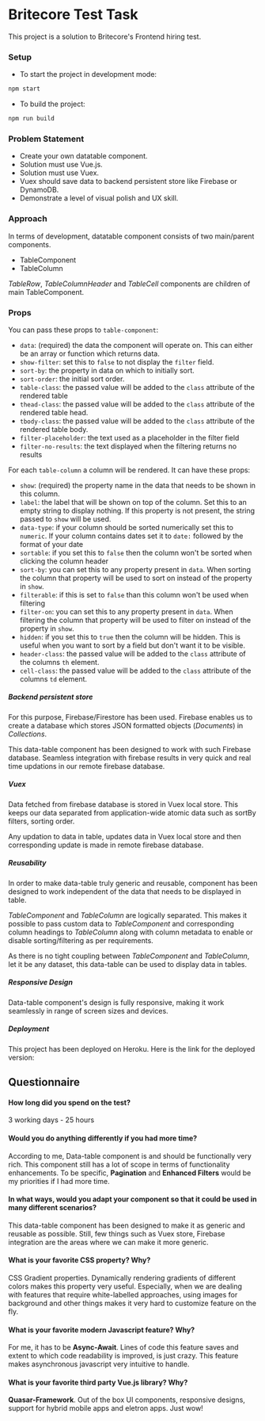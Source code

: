 # Britecore Test Task
This project is a solution to Britecore's Frontend hiring test.

### Setup
- To start the project in development mode:
```bash
npm start
```
- To build the project:
```bash
npm run build
```

### Problem Statement
- Create your own datatable component.
- Solution must use Vue.js.
- Solution must use Vuex.
- Vuex should save data to backend persistent store like Firebase or DynamoDB.
- Demonstrate a level of visual polish and UX skill.

### Approach
In terms of development, datatable component consists of two main/parent components.
- TableComponent
- TableColumn

*TableRow*, *TableColumnHeader* and *TableCell* components are children of main TableComponent.

### Props

You can pass these props to `table-component`:

- `data`: (required) the data the component will operate on. This can either be an array or function which returns data.
- `show-filter`: set this to `false` to not display the `filter` field.
- `sort-by`: the property in data on which to initially sort.
- `sort-order`: the initial sort order.
- `table-class`: the passed value will be added to the `class` attribute of the rendered table
- `thead-class`: the passed value will be added to the `class` attribute of the rendered table head.
- `tbody-class`: the passed value will be added to the `class` attribute of the rendered table body.
- `filter-placeholder`: the text used as a placeholder in the filter field
- `filter-no-results`: the text displayed when the filtering returns no results

For each `table-column` a column will be rendered. It can have these props:

- `show`: (required) the property name in the data that needs to be shown in this column.
- `label`: the label that will be shown on top of the column. Set this to an empty string to display nothing. If this property is not present, the string passed to `show` will be used.
- `data-type`: if your column should be sorted numerically set this to `numeric`. If your column contains dates set it to `date:` followed by the format of your date
- `sortable`: if you set this to `false` then the column won't be sorted when clicking the column header
- `sort-by`: you can set this to any property present in `data`. When sorting the column that property will be used to sort on instead of the property in `show`.
- `filterable`: if this is set to `false` than this column won't be used when filtering
- `filter-on`: you can set this to any property present in `data`. When filtering the column that property will be used to filter on instead of the property in `show`.
- `hidden`: if you set this to `true` then the column will be hidden. This is useful when you want to sort by a field but don't want it to be visible.
- `header-class`: the passed value will be added to the `class` attribute of the columns `th` element.
- `cell-class`: the passed value will be added to the `class` attribute of the columns `td` element.


##### Backend persistent store

For this purpose, Firebase/Firestore has been used. Firebase enables us to create a database which stores JSON formatted objects (*Documents*) in *Collections*.

This data-table component has been designed to work with such Firebase database. Seamless integration with firebase results in very quick and real time updations in our remote firebase database.

##### Vuex

Data fetched from firebase database is stored in Vuex local store. This keeps our data separated from application-wide atomic data such as sortBy filters, sorting order.

Any updation to data in table, updates data in Vuex local store and then corresponding update is made in remote firebase database.

##### Reusability
In order to make data-table truly generic and reusable, component has been designed to work independent of the data that needs to be displayed in table.

*TableComponent* and *TableColumn* are logically separated. This makes it possible to pass custom data to *TableComponent* and corresponding column headings to *TableColumn* along with column metadata to enable or disable sorting/filtering as per requirements.

As there is no tight coupling between *TableComponent* and *TableColumn*, let it be any dataset, this data-table can be used to display data in tables.

##### Responsive Design

Data-table component's design is fully responsive, making it work seamlessly in range of screen sizes and devices.


##### Deployment

This project has been deployed on Heroku. Here is the link for the deployed version:

## Questionnaire

#### How long did you spend on the test?
3 working  days - 25 hours

#### Would you do anything differently if you had more time?
According to me, Data-table component is and should be functionally very rich. This component still has a lot of scope in terms of functionality enhancements. To be specific, **Pagination** and **Enhanced Filters** would be my priorities if I had more time.

#### In what ways, would you adapt your component so that it could be used in many different scenarios?
This data-table component has been designed to make it as generic and reusable as possible. Still, few things such as Vuex store, Firebase integration are the areas where we can make it more generic.

#### What is your favorite CSS property? Why?
CSS Gradient properties. Dynamically rendering gradients of different colors makes this property very useful. Especially, when we are dealing with features that require white-labelled approaches, using images for background and other things makes it very hard to customize feature on the fly.

#### What is your favorite modern Javascript feature? Why?
For me, it has to be **Async-Await**. Lines of code this feature saves and extent to which code readability is improved, is just crazy. This feature makes asynchronous javascript very intuitive to handle.

#### What is your favorite third party Vue.js library? Why?
**Quasar-Framework**. Out of the box UI components, responsive designs, support for hybrid mobile apps and eletron apps. Just wow!

